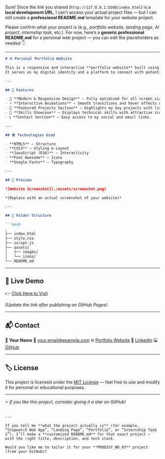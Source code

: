 Sure! Since the link you shared (`http://127.0.0.1:5500/index.html`) is a **local development URL**, I can’t access your actual project files — but I can still create a **professional README.md** template for your website project.

Please confirm what your project is (e.g., *portfolio website*, *landing page*, *AI project*, *internship task*, etc.).
For now, here’s a **generic professional README.md** for a personal web project — you can edit the placeholders as needed 👇

---

````markdown
# 🌐 Personal Portfolio Website

This is a responsive and interactive **portfolio website** built using **HTML, CSS, and JavaScript** to showcase my projects, skills, and achievements.  
It serves as my digital identity and a platform to connect with potential employers, collaborators, and tech enthusiasts.

---

## 🚀 Features

- 🎨 **Modern & Responsive Design** – Fully optimized for all screen sizes.  
- ⚡ **Interactive Animations** – Smooth transitions and hover effects using CSS and JS.  
- 💼 **Featured Projects Section** – Highlights my key projects with live links.  
- 🧠 **Skills Showcase** – Displays technical skills with attractive icons.  
- 📞 **Contact Section** – Easy access to my social and email links.  

---

## 🛠️ Technologies Used

- **HTML5** – Structure  
- **CSS3** – Styling & Layout  
- **JavaScript (ES6)** – Interactivity  
- **Font Awesome** – Icons  
- **Google Fonts** – Typography  

---

## 📸 Preview

![Website Screenshot](./assets/screenshot.png)

*(Replace with an actual screenshot of your website)*

---

## 🧩 Folder Structure

```bash
.
├── index.html
├── style.css
├── script.js
├── assets/
│   ├── images/
│   └── icons/
└── README.md
````

---

## 🔗 Live Demo

👉 [Click Here to Visit](https://yourusername.github.io/your-repo-name/)

*(Update the link after publishing on GitHub Pages)*

---

## 📬 Contact

👤 **Your Name**
📧 [your.email@example.com](mailto:your.email@example.com)
🌐 [Portfolio Website](https://yourusername.github.io)
💼 [LinkedIn](https://linkedin.com/in/yourprofile)
💻 [GitHub](https://github.com/yourusername)

---

## 🏷️ License

This project is licensed under the [MIT License](./LICENSE) — feel free to use and modify it for personal or educational purposes.

---

⭐ *If you like this project, consider giving it a star on GitHub!*

```

---

If you tell me **what the project actually is** (for example, “Stopwatch Web App”, “Landing Page”, “Portfolio”, or “Internship Task 3”), I’ll make a **customized README.md** for that exact project — with the right title, description, and tech stack.  

Would you like me to tailor it for your **PRODIGY_WD_03** project (from your GitHub)?
```

